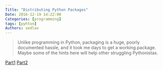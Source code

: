 ```yaml
---
Title: "Distributing Python Packages"
Date: 2016-12-19 14:22:00
Categories: [programming]
tags: [pyhton]
Authors: sedlav
---
```


> Unlike programming in Python, packaging is a huge, poorly documented hassle, and it took me days to get a working.package. Maybe some of the hints here will help other struggling Pythonistas.

[Part1](http://shallowsky.com/blog/programming/packaging-python.html)
[Part2](http://shallowsky.com/blog/programming/pypi.html)
